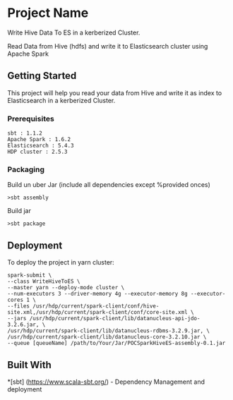 # Project Name

Write Hive Data To ES in a kerberized Cluster.

Read Data from Hive (hdfs) and write it to Elasticsearch cluster using Apache Spark


## Getting Started

This project will help you read your data from Hive and write it as index to Elasticsearch in a kerberized Cluster.

### Prerequisites

```
sbt : 1.1.2
Apache Spark : 1.6.2
Elasticsearch : 5.4.3
HDP cluster : 2.5.3
```

### Packaging

Build un uber Jar (include all dependencies except %provided onces)

```
>sbt assembly
```

Build jar

```
>sbt package
```


## Deployment

To deploy the project in yarn cluster:

```
spark-submit \
--class WriteHiveToES \
--master yarn --deploy-mode cluster \
--num-executors 3 --driver-memory 4g --executor-memory 8g --executor-cores 1 \
--files /usr/hdp/current/spark-client/conf/hive-site.xml,/usr/hdp/current/spark-client/conf/core-site.xml \
--jars /usr/hdp/current/spark-client/lib/datanucleus-api-jdo-3.2.6.jar, \
/usr/hdp/current/spark-client/lib/datanucleus-rdbms-3.2.9.jar, \
/usr/hdp/current/spark-client/lib/datanucleus-core-3.2.10.jar \
--queue [queueName] /path/to/Your/Jar/POCSparkHiveES-assembly-0.1.jar
```

## Built With
*[sbt] (https://www.scala-sbt.org/) - Dependency Management and deployment
